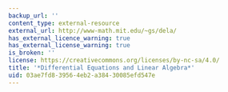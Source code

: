 ```yaml
---
backup_url: ''
content_type: external-resource
external_url: http://www-math.mit.edu/~gs/dela/
has_external_licence_warning: true
has_external_license_warning: true
is_broken: ''
license: https://creativecommons.org/licenses/by-nc-sa/4.0/
title: '*Differential Equations and Linear Algebra*'
uid: 03ae7fd8-3956-4eb2-a384-30085efd547e
---
```

